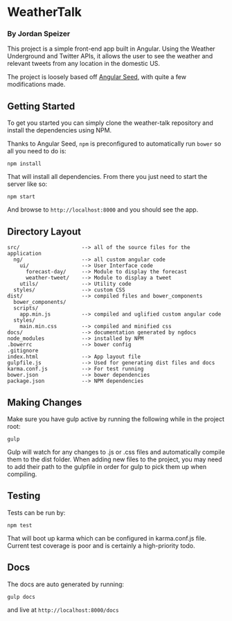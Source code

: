 # WeatherTalk

### By Jordan Speizer

This project is a simple front-end app built in Angular. Using the Weather Underground and Twitter APIs, it allows the user to see the weather and relevant tweets from any location in the domestic US. 

The project is loosely based off [Angular Seed](https://github.com/angular/angular-seed), with quite a few modifications made. 

## Getting Started

To get you started you can simply clone the weather-talk repository and install the dependencies using NPM.

Thanks to Angular Seed, `npm` is preconfigured to automatically run `bower` so all you need to do is:

```
npm install
```

That will install all dependencies. From there you just need to start the server like so:

```
npm start
```

And browse to `http://localhost:8000` and you should see the app.


## Directory Layout

```
src/                    --> all of the source files for the application
  ng/                   --> all custom angular code
    ui/                 --> User Interface code
      forecast-day/     --> Module to display the forecast
      weather-tweet/    --> Module to display a tweet
    utils/              --> Utility code
  styles/               --> custom CSS
dist/                   --> compiled files and bower_components
  bower_components/
  scripts/
    app.min.js          --> compiled and uglified custom angular code
  styles/
    main.min.css        --> compiled and minified css
docs/                   --> documentation generated by ngdocs
node_modules            --> installed by NPM
.bowerrc                --> bower config
.gitignore
index.html              --> App layout file
gulpfile.js             --> Used for generating dist files and docs
karma.conf.js           --> For test running
bower.json              --> bower dependencies
package.json            --> NPM dependencies

```

## Making Changes

Make sure you have gulp active by running the following while in the project root:

```
gulp
```

Gulp will watch for any changes to .js or .css files and automatically compile them to the dist folder. When adding new files to the project, you may need to add their path to the gulpfile in order for gulp to pick them up when compiling.

## Testing

Tests can be run by:

```
npm test
```

That will boot up karma which can be configured in karma.conf.js file. Current test coverage is poor and is certainly a high-priority todo.

## Docs

The docs are auto generated by running:

```
gulp docs
```

and live at `http://localhost:8000/docs`